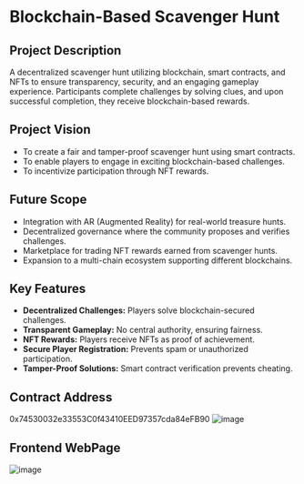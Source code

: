 # Blockchain-Based Scavenger Hunt

## Project Description
A decentralized scavenger hunt utilizing blockchain, smart contracts, and NFTs to ensure transparency, security, and an engaging gameplay experience. Participants complete challenges by solving clues, and upon successful completion, they receive blockchain-based rewards.

## Project Vision
- To create a fair and tamper-proof scavenger hunt using smart contracts.
- To enable players to engage in exciting blockchain-based challenges.
- To incentivize participation through NFT rewards.

## Future Scope
- Integration with AR (Augmented Reality) for real-world treasure hunts.
- Decentralized governance where the community proposes and verifies challenges.
- Marketplace for trading NFT rewards earned from scavenger hunts.
- Expansion to a multi-chain ecosystem supporting different blockchains.

## Key Features
- **Decentralized Challenges:** Players solve blockchain-secured challenges.
- **Transparent Gameplay:** No central authority, ensuring fairness.
- **NFT Rewards:** Players receive NFTs as proof of achievement.
- **Secure Player Registration:** Prevents spam or unauthorized participation.
- **Tamper-Proof Solutions:** Smart contract verification prevents cheating.

## Contract Address
0x74530032e33553C0f43410EED97357cda84eFB90
![image](https://github.com/user-attachments/assets/b928f847-a614-40c6-8a54-8e5c14bae93e)


## Frontend WebPage
![image](https://github.com/user-attachments/assets/b4f4f4a6-afa2-47d5-aa80-8ba3efbc6844)

